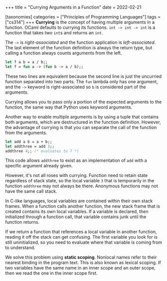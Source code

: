 +++
title = "Currying Arguments in a Function"
date = 2022-02-21

[taxonomies]
categories = ["Principles of Programming Languages"]
tags = ["cs314"]
+++
**Currying** is the concept of having multiple arguments in a function. OCaml defaults to currying its functions. `int -> int -> int` is a function that takes two `int`s and returns an `int`.

<!-- more -->

The `->` is *right-associated* and the function application is *left-associated*. The last element of the function definition is always the return type, but calling a function always counts arguments from the left.

```ocaml
let f a b = a / b;;
let f = fun a -> (fun b -> a / b);;
```

These two lines are equivalent because the second line is just the uncurried function separated into two parts. The `fun` lambda only has one argument, and the `->` keyword is right-associated so `b` is considered part of the arguments.

Currying allows you to pass only a portion of the expected arguments to the function, the same way that Python uses keyword arguments.

Another way to enable multiple arguments is by using a tuple that contains both arguments, which are destructured in the function definition. However, the advantage of currying is that you can separate the call of the function from the arguments.

```ocaml
let add a b = a + b;;
let addthree = add 3;;
addthree 4;; (* evaluates to 7 *)
```

This code allows `addthree` to exist as an implementation of `add` with a specific argument already given.

However, it's not all roses with currying. Function need to retain state regardless of stack state, so the local variable `3` that is temporarily in the function `addthree` may not always be there. Anonymous functions may not have the same call stack.

In C-like languages, local variables are contained within their own stack frames. When a function calls another function, the new stack frame that is created contains its own local variables. If a variable is declared, then initialized through a function call, that variable contains junk until the function returns.

If we return a function that references a local variable in another function, reading it off the stack can get confusing. The first variable you look for is still uninitialized, so you need to evaluate where that variable is coming from to understand.

We solve this problem using **static scoping**. Nonlocal names refer to their nearest binding in the program text. This is also known as lexical scoping. If two variables have the same name in an inner scope and an outer scope, then we read the one in the inner scope first.
